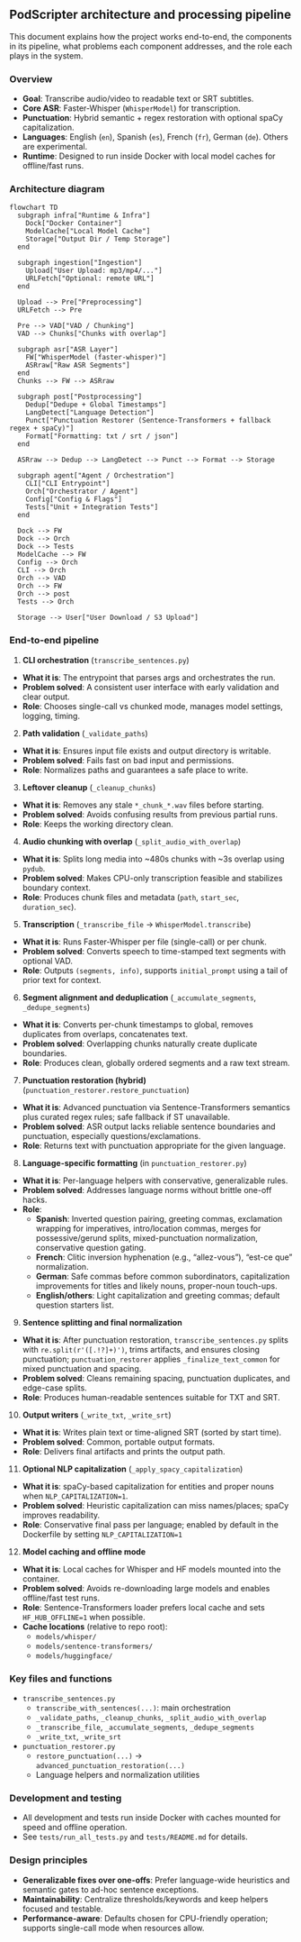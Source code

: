 ## PodScripter architecture and processing pipeline

This document explains how the project works end-to-end, the components in its pipeline, what problems each component addresses, and the role each plays in the system.

### Overview

- **Goal**: Transcribe audio/video to readable text or SRT subtitles.
- **Core ASR**: Faster-Whisper (`WhisperModel`) for transcription.
- **Punctuation**: Hybrid semantic + regex restoration with optional spaCy capitalization.
- **Languages**: English (`en`), Spanish (`es`), French (`fr`), German (`de`). Others are experimental.
- **Runtime**: Designed to run inside Docker with local model caches for offline/fast runs.

### Architecture diagram

```mermaid
flowchart TD
  subgraph infra["Runtime & Infra"]
    Dock["Docker Container"]
    ModelCache["Local Model Cache"]
    Storage["Output Dir / Temp Storage"]
  end

  subgraph ingestion["Ingestion"]
    Upload["User Upload: mp3/mp4/..."]
    URLFetch["Optional: remote URL"]
  end

  Upload --> Pre["Preprocessing"]
  URLFetch --> Pre

  Pre --> VAD["VAD / Chunking"]
  VAD --> Chunks["Chunks with overlap"]

  subgraph asr["ASR Layer"]
    FW["WhisperModel (faster-whisper)"]
    ASRraw["Raw ASR Segments"]
  end
  Chunks --> FW --> ASRraw

  subgraph post["Postprocessing"]
    Dedup["Dedupe + Global Timestamps"]
    LangDetect["Language Detection"]
    Punct["Punctuation Restorer (Sentence-Transformers + fallback regex + spaCy)"]
    Format["Formatting: txt / srt / json"]
  end

  ASRraw --> Dedup --> LangDetect --> Punct --> Format --> Storage

  subgraph agent["Agent / Orchestration"]
    CLI["CLI Entrypoint"]
    Orch["Orchestrator / Agent"]
    Config["Config & Flags"]
    Tests["Unit + Integration Tests"]
  end

  Dock --> FW
  Dock --> Orch
  Dock --> Tests
  ModelCache --> FW
  Config --> Orch
  CLI --> Orch
  Orch --> VAD
  Orch --> FW
  Orch --> post
  Tests --> Orch

  Storage --> User["User Download / S3 Upload"]
```

### End-to-end pipeline

1) **CLI orchestration** (`transcribe_sentences.py`)
- **What it is**: The entrypoint that parses args and orchestrates the run.
- **Problem solved**: A consistent user interface with early validation and clear output.
- **Role**: Chooses single-call vs chunked mode, manages model settings, logging, timing.

2) **Path validation** (`_validate_paths`)
- **What it is**: Ensures input file exists and output directory is writable.
- **Problem solved**: Fails fast on bad input and permissions.
- **Role**: Normalizes paths and guarantees a safe place to write.

3) **Leftover cleanup** (`_cleanup_chunks`)
- **What it is**: Removes any stale `*_chunk_*.wav` files before starting.
- **Problem solved**: Avoids confusing results from previous partial runs.
- **Role**: Keeps the working directory clean.

4) **Audio chunking with overlap** (`_split_audio_with_overlap`)
- **What it is**: Splits long media into ~480s chunks with ~3s overlap using `pydub`.
- **Problem solved**: Makes CPU-only transcription feasible and stabilizes boundary context.
- **Role**: Produces chunk files and metadata (`path`, `start_sec`, `duration_sec`).

5) **Transcription** (`_transcribe_file` → `WhisperModel.transcribe`)
- **What it is**: Runs Faster-Whisper per file (single-call) or per chunk.
- **Problem solved**: Converts speech to time-stamped text segments with optional VAD.
- **Role**: Outputs `(segments, info)`, supports `initial_prompt` using a tail of prior text for context.

6) **Segment alignment and deduplication** (`_accumulate_segments`, `_dedupe_segments`)
- **What it is**: Converts per-chunk timestamps to global, removes duplicates from overlaps, concatenates text.
- **Problem solved**: Overlapping chunks naturally create duplicate boundaries.
- **Role**: Produces clean, globally ordered segments and a raw text stream.

7) **Punctuation restoration (hybrid)** (`punctuation_restorer.restore_punctuation`)
- **What it is**: Advanced punctuation via Sentence-Transformers semantics plus curated regex rules; safe fallback if ST unavailable.
- **Problem solved**: ASR output lacks reliable sentence boundaries and punctuation, especially questions/exclamations.
- **Role**: Returns text with punctuation appropriate for the given language.

8) **Language-specific formatting** (in `punctuation_restorer.py`)
- **What it is**: Per-language helpers with conservative, generalizable rules.
- **Problem solved**: Addresses language norms without brittle one-off hacks.
- **Role**:
  - **Spanish**: Inverted question pairing, greeting commas, exclamation wrapping for imperatives, intro/location commas, merges for possessive/gerund splits, mixed-punctuation normalization, conservative question gating.
  - **French**: Clitic inversion hyphenation (e.g., “allez-vous”), “est-ce que” normalization.
  - **German**: Safe commas before common subordinators, capitalization improvements for titles and likely nouns, proper-noun touch-ups.
  - **English/others**: Light capitalization and greeting commas; default question starters list.

9) **Sentence splitting and final normalization**
- **What it is**: After punctuation restoration, `transcribe_sentences.py` splits with `re.split(r'([.!?]+)')`, trims artifacts, and ensures closing punctuation; `punctuation_restorer` applies `_finalize_text_common` for mixed punctuation and spacing.
- **Problem solved**: Cleans remaining spacing, punctuation duplicates, and edge-case splits.
- **Role**: Produces human-readable sentences suitable for TXT and SRT.

10) **Output writers** (`_write_txt`, `_write_srt`)
- **What it is**: Writes plain text or time-aligned SRT (sorted by start time).
- **Problem solved**: Common, portable output formats.
- **Role**: Delivers final artifacts and prints the output path.

11) **Optional NLP capitalization** (`_apply_spacy_capitalization`)
- **What it is**: spaCy-based capitalization for entities and proper nouns when `NLP_CAPITALIZATION=1`.
- **Problem solved**: Heuristic capitalization can miss names/places; spaCy improves readability.
- **Role**: Conservative final pass per language; enabled by default in the Dockerfile by setting `NLP_CAPITALIZATION=1`

12) **Model caching and offline mode**
- **What it is**: Local caches for Whisper and HF models mounted into the container.
- **Problem solved**: Avoids re-downloading large models and enables offline/fast test runs.
- **Role**: Sentence-Transformers loader prefers local cache and sets `HF_HUB_OFFLINE=1` when possible.
- **Cache locations** (relative to repo root):
  - `models/whisper/`
  - `models/sentence-transformers/`
  - `models/huggingface/`

### Key files and functions

- `transcribe_sentences.py`
  - `transcribe_with_sentences(...)`: main orchestration
  - `_validate_paths`, `_cleanup_chunks`, `_split_audio_with_overlap`
  - `_transcribe_file`, `_accumulate_segments`, `_dedupe_segments`
  - `_write_txt`, `_write_srt`
- `punctuation_restorer.py`
  - `restore_punctuation(...)` → `advanced_punctuation_restoration(...)`
  - Language helpers and normalization utilities

### Development and testing

- All development and tests run inside Docker with caches mounted for speed and offline operation.
- See `tests/run_all_tests.py` and `tests/README.md` for details.

### Design principles

- **Generalizable fixes over one-offs**: Prefer language-wide heuristics and semantic gates to ad-hoc sentence exceptions.
- **Maintainability**: Centralize thresholds/keywords and keep helpers focused and testable.
- **Performance-aware**: Defaults chosen for CPU-friendly operation; supports single-call mode when resources allow.
